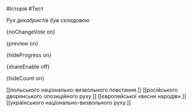 #Історія #Тест

*Рух декабристів був складовою*

{noChangeVote on}

{preview on}

{hideProgress on}

{shareEnable off}

{hideCount on}

[[польського національно-визвольного повстання.]]
[[російського дворянського опозиційного руху.]]
[[європейської «весни народів».]]
[[українського національно-визвольного руху.]]
